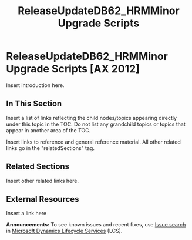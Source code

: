 ﻿---
title: ReleaseUpdateDB62_HRMMinor Upgrade Scripts
TOCTitle: ReleaseUpdateDB62_HRMMinor Upgrade Scripts
ms:assetid: 4e73cef4-64a8-4e11-a59f-b8047c1c7151
ms:mtpsurl: https://msdn.microsoft.com/en-us/library/Dn702731(v=AX.60)
ms:contentKeyID: 65236187
ms.date: 05/18/2015
mtps_version: v=AX.60
---

# ReleaseUpdateDB62\_HRMMinor Upgrade Scripts [AX 2012]


Insert introduction here.

## In This Section

Insert a list of links reflecting the child nodes/topics appearing directly under this topic in the TOC. Do not list any grandchild topics or topics that appear in another area of the TOC.


Insert links to reference and general reference material. All other related links go in the "relatedSections" tag.

## Related Sections

Insert other related links here.

## External Resources

 Insert a link here

  
**Announcements:** To see known issues and recent fixes, use [Issue search](http://go.microsoft.com/fwlink/?linkid=389258) in [Microsoft Dynamics Lifecycle Services](http://go.microsoft.com/fwlink/?linkid=306505) (LCS).

